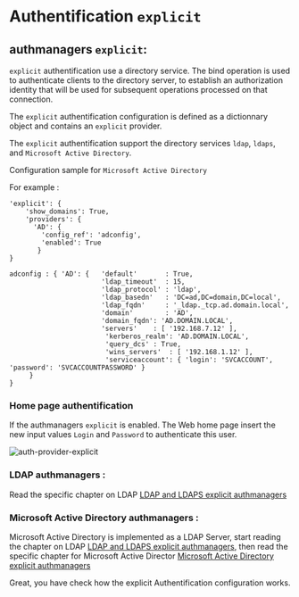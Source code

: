 
# Authentification ```explicit```

## authmanagers ```explicit```:


```explicit``` authentification use a directory service. The bind operation is used to authenticate clients to the directory server, to establish an authorization identity that will be used for subsequent operations processed on that connection.

The ```explicit``` authentification configuration is defined as a dictionnary object and contains an ```explicit``` provider. 

The ```explicit``` authentification support the directory services ```ldap```, ```ldaps```, and ```Microsoft Active Directory```.


Configuration sample for ```Microsoft Active Directory```

For example :

```
'explicit': {
    'show_domains': True,
    'providers': {
      'AD': { 
        'config_ref': 'adconfig', 
        'enabled': True
       }
}
```


```
adconfig : { 'AD': {   'default'       : True, 
                       'ldap_timeout'  : 15,
                       'ldap_protocol' : 'ldap',
                       'ldap_basedn'   : 'DC=ad,DC=domain,DC=local',
                       'ldap_fqdn'     : '_ldap._tcp.ad.domain.local',
                       'domain'        : 'AD',
                       'domain_fqdn': 'AD.DOMAIN.LOCAL',
                       'servers'	: [ '192.168.7.12' ],
          				'kerberos_realm': 'AD.DOMAIN.LOCAL',
          				'query_dcs'	: True,
          				'wins_servers'  : [ '192.168.1.12' ],
          				'serviceaccount': { 'login': 'SVCACCOUNT', 'password': 'SVCACCOUNTPASSWORD' }
     }
}
```

### Home page authentification

If the authmanagers ```explicit``` is enabled. The Web home page insert the new input values ```Login``` and ```Password``` to authenticate this user.

![auth-provider-explicit](img/auth-provider-explicit.png)


### LDAP authmanagers :

Read the specific chapter on LDAP [LDAP and LDAPS explicit authmanagers](/config/authexplicit-ldap/)

### Microsoft Active Directory authmanagers :

Microsoft Active Directory is implemented as a LDAP Server, start reading the chapter on LDAP [LDAP and LDAPS explicit authmanagers](/config/authexplicit-ldap/), then read the specific chapter for Microsoft Active Director [Microsoft Active Directory explicit authmanagers](/config/authexplicit-ldap/)

Great, you have check how the explicit Authentification configuration works.


